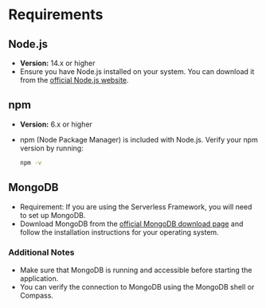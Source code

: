# Requirements

## Node.js

- **Version:** 14.x or higher
- Ensure you have Node.js installed on your system. You can download it from the [official Node.js website](https://nodejs.org/).

## npm

- **Version:** 6.x or higher
- npm (Node Package Manager) is included with Node.js. Verify your npm version by running:

  ```bash
  npm -v
  ```

## MongoDB

- Requirement: If you are using the Serverless Framework, you will need to set up MongoDB.
- Download MongoDB from the [official MongoDB download page](https://www.mongodb.com/try/download/community) and follow the installation instructions for your operating system.

### Additional Notes

- Make sure that MongoDB is running and accessible before starting the application.
- You can verify the connection to MongoDB using the MongoDB shell or Compass.